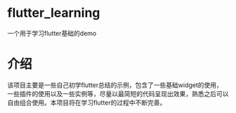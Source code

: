 # flutter_learning

一个用于学习flutter基础的demo 

# 介绍
该项目主要是一些自己初学flutter总结的示例，包含了一些基础widget的使用，
一些插件的使用以及一些实例等，尽量以最简短的代码呈现出效果，熟悉之后可以
自由组合使用。本项目将在学习flutter的过程中不断完善。
